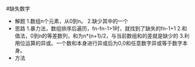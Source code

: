 #缺失数字
- 解题
    1.数组n个元素，从0到n。
    2.缺少其中的一个
- 思路
    1.暴力法，数组排序后遍历，fn-fn-1>1时，就找到了缺失的fn-1+1
    2.和值法，0到n的等差数列，和为n*(n+1)/2，与当前数组和的差就是缺少的
    3.利用位运算的异或。一个数和本身进行异或后为0,0和任意数字异或等于数字本身。
- 方法    